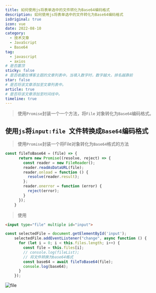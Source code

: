 ```yaml
---
title: 如何使用js将表单选中的文件转化为Base64编码格式
description: 如何使用js将表单选中的文件转化为Base64编码格式
isOriginal: true
icon: vue
date: 2022-08-10
category:
  - 技术文章
  - JavaScript
  - Base64
tag:
  - javascript
  - axios
# 是否置顶
sticky: false
# 是否收藏在博客主题的文章列表中。当填入数字时，数字越大，排名越靠前
star: false
# 是否将该文章添加至文章列表中。
article: true
# 是否将该文章添加至时间线中。
timeline: true
---
```

<CountView></CountView>


> 使用`Promise`封装一个一个方法，将`File` 对象转化为`Base64`编码格式。


<!-- more -->




## 使用`js`将`input:file `文件转换成`Base64`编码格式

> 使用`Promise`封装一个将File对象转化为`Base64`格式的方法

```js
const fileToBase64 = (file) => {
      return new Promise((resolve, reject) => {
        const reader = new FileReader();
        reader.readAsDataURL(file);
        reader.onload = function () {
          resolve(reader.result);
        };
        reader.onerror = function (error) {
          reject(error);
        }
      });
    }
```



> 使用

```html
<input type="file" multiple id="input">
```

```js {7}
const selectedFile = document.getElementById('input');
    selectedFile.addEventListener("change", async function () {
      for (let i = 0; i < this.files.length; i++) {
        const file = this.files[i];
        // console.log(fileList);
        // 将文件转换为base64格式
        const base64 = await fileToBase64(file);
        console.log(base64);
      }
    });
```



![file](https://public-1310720021.cos.ap-shanghai.myqcloud.com/img/%E6%A1%8C%E9%9D%A2/2022-08-10-13:08:24*file*4.gif)